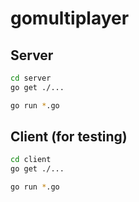 # gomultiplayer

## Server

```bash
cd server
go get ./...

go run *.go
```

## Client (for testing)

```bash
cd client
go get ./...

go run *.go
```
